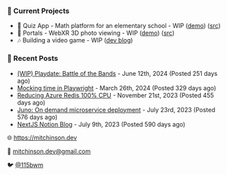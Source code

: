 ### 📌 Current Projects
- 📝 Quiz App - Math platform for an elementary school - WIP ([demo](https://quiz-staging.mitchinson.dev/)) ([src](https://github.com/bmitchinson/budget-entry))
- 📸 Portals - WebXR 3D photo viewing - WIP ([demo](https://portals.mitchinson.dev/)) ([src](https://github.com/bmitchinson/vr-jpg-viewer-webxr))
- 🎶 Building a video game - WIP ([dev blog](https://blog.mitchinson.dev/playdate-dev-one))

### 📝 Recent Posts

- [(WIP) Playdate: Battle of the Bands](https://blog.mitchinson.dev/playdate-dev-one) - June 12th, 2024 (Posted 251 days ago)
- [Mocking time in Playwright](https://blog.mitchinson.dev/playwright-mock-time) - March 26th, 2024 (Posted 329 days ago)
- [Reducing Azure Redis 100% CPU](https://blog.mitchinson.dev/redis-cpu) - November 21st, 2023 (Posted 455 days ago)
- [Juno: On demand microservice deployment](https://blog.mitchinson.dev/juno) - July 23rd, 2023 (Posted 576 days ago)
- [NextJS Notion Blog](https://blog.mitchinson.dev/blog-2023) - July 9th, 2023 (Posted 590 days ago)

🌐 https://mitchinson.dev

💌 mitchinson.dev@gmail.com

🐦 [@115bwm](https://twitter.com/115bwm)